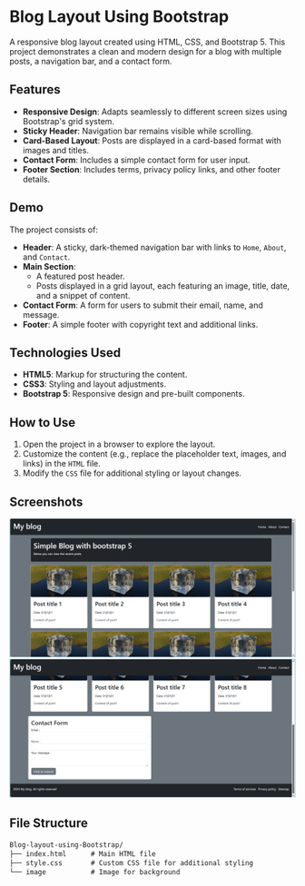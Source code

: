 # Blog Layout Using Bootstrap  

A responsive blog layout created using HTML, CSS, and Bootstrap 5. This project demonstrates a clean and modern design for a blog with multiple posts, a navigation bar, and a contact form.  

## Features  

- **Responsive Design**: Adapts seamlessly to different screen sizes using Bootstrap's grid system.  
- **Sticky Header**: Navigation bar remains visible while scrolling.  
- **Card-Based Layout**: Posts are displayed in a card-based format with images and titles.  
- **Contact Form**: Includes a simple contact form for user input.  
- **Footer Section**: Includes terms, privacy policy links, and other footer details.  

## Demo  

The project consists of:  
- **Header**: A sticky, dark-themed navigation bar with links to `Home`, `About`, and `Contact`.  
- **Main Section**:  
  - A featured post header.  
  - Posts displayed in a grid layout, each featuring an image, title, date, and a snippet of content.  
- **Contact Form**: A form for users to submit their email, name, and message.  
- **Footer**: A simple footer with copyright text and additional links.  

## Technologies Used  

- **HTML5**: Markup for structuring the content.  
- **CSS3**: Styling and layout adjustments.  
- **Bootstrap 5**: Responsive design and pre-built components.  

## How to Use  

1. Open the project in a browser to explore the layout.  
2. Customize the content (e.g., replace the placeholder text, images, and links) in the `HTML` file.  
3. Modify the `CSS` file for additional styling or layout changes.

## Screenshots
<img src="Blog-1.png" alt="Blog layout reference 1">
<img src="Blog-2.png" alt="Blog layout reference 2">

## File Structure  

```plaintext
Blog-layout-using-Bootstrap/
├── index.html      # Main HTML file
├── style.css       # Custom CSS file for additional styling
└── image           # Image for background
